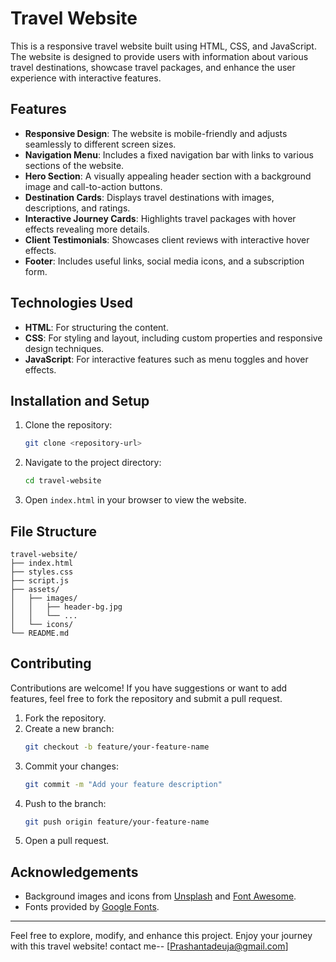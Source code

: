 # Travel Website

This is a responsive travel website built using HTML, CSS, and JavaScript. The website is designed to provide users with information about various travel destinations, showcase travel packages, and enhance the user experience with interactive features.

## Features

- **Responsive Design**: The website is mobile-friendly and adjusts seamlessly to different screen sizes.
- **Navigation Menu**: Includes a fixed navigation bar with links to various sections of the website.
- **Hero Section**: A visually appealing header section with a background image and call-to-action buttons.
- **Destination Cards**: Displays travel destinations with images, descriptions, and ratings.
- **Interactive Journey Cards**: Highlights travel packages with hover effects revealing more details.
- **Client Testimonials**: Showcases client reviews with interactive hover effects.
- **Footer**: Includes useful links, social media icons, and a subscription form.

## Technologies Used

- **HTML**: For structuring the content.
- **CSS**: For styling and layout, including custom properties and responsive design techniques.
- **JavaScript**: For interactive features such as menu toggles and hover effects.

## Installation and Setup

1. Clone the repository:
   ```bash
   git clone <repository-url>
   ```
2. Navigate to the project directory:
   ```bash
   cd travel-website
   ```
3. Open `index.html` in your browser to view the website.

## File Structure

```
travel-website/
├── index.html
├── styles.css
├── script.js
├── assets/
│   ├── images/
│   │   ├── header-bg.jpg
│   │   └── ...
│   └── icons/
└── README.md
```

## Contributing

Contributions are welcome! If you have suggestions or want to add features, feel free to fork the repository and submit a pull request.

1. Fork the repository.
2. Create a new branch:
   ```bash
   git checkout -b feature/your-feature-name
   ```
3. Commit your changes:
   ```bash
   git commit -m "Add your feature description"
   ```
4. Push to the branch:
   ```bash
   git push origin feature/your-feature-name
   ```
5. Open a pull request.

## Acknowledgements

- Background images and icons from [Unsplash](https://unsplash.com) and [Font Awesome](https://fontawesome.com).
- Fonts provided by [Google Fonts](https://fonts.google.com/).

---

Feel free to explore, modify, and enhance this project. Enjoy your journey with this travel website!
contact me-- [Prashantadeuja@gmail.com]
